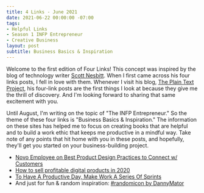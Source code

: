 ```yaml
---
title: 4 Links - June 2021
date: 2021-06-22 00:00:00 -07:00
tags:
- Helpful Links
- Season 1 INFP Entrepreneur
- Creative Business
layout: post
subtitle: Business Basics & Inspiration
---
```


Welcome to the first edition of Four Links! This concept was inspired by the blog of technology writer [Scott Nesbitt](https://scottnesbitt.net/). When I first came across his four links posts, I fell in love with them. Whenever I visit his blog, [The Plain Text Project](https://plaintextproject.online/index.html), his four-link posts are the first things I look at because they give me the thrill of discovery. And I'm looking forward to sharing that same excitement with you.

Until August, I'm writing on the topic of "The INFP Entrepreneur." So the theme of these four links is "Business Basics & Inspiration."  The information on these sites has helped me to focus on creating books that are helpful and to build a work ethic that keeps me productive in a mindful way. Take note of any points that hit home with you in these posts, and hopefully, they'll get you started on your business-building project.

* [Novo Employee on Best Product Design Practices to Connect w/ Customers](https://resources.banknovo.com/a-novo-story-how-to-design-a-product-that-connects-with-customers/)
* [How to sell profitable digital products in 2020](https://www.podia.com/articles/create-profitable-product)
* [To Have A Productive Day, Make Work A Series Of Sprints](https://www.fastcompany.com/3010035/to-have-a-productive-day-make-work-a-series-of-sprints)
* And just for fun & random inspiration: [#randomicon by DannyMator](https://dannymator.itch.io/randomicon)
